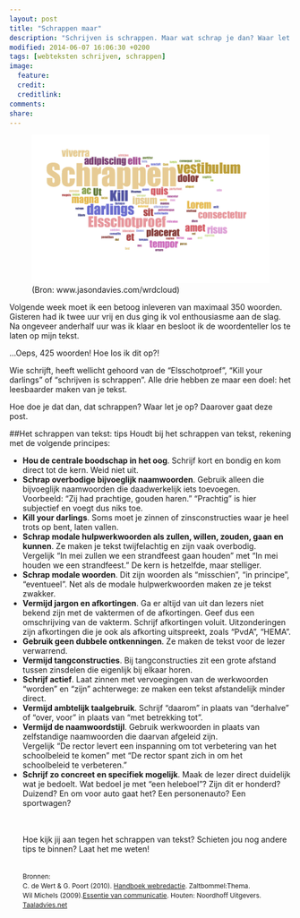 ```yaml
---
layout: post
title: "Schrappen maar"
description: "Schrijven is schrappen. Maar wat schrap je dan? Waar let je op? Dat leer ik je in de blogpost van vandaag."
modified: 2014-06-07 16:06:30 +0200
tags: [webteksten schrijven, schrappen]
image:
  feature: 
  credit: 
  creditlink: 
comments: 
share: 
---
```

<figure>
<a href="../images/schrappen.png" ><img src="../images/schrappen.png" alt="Wordcloud met de woorden
schrappen, Elsschotproef en Kill your darlings"></a>
<figcaption>(Bron: www.jasondavies.com/wrdcloud)</figcaption>
</figure>

Volgende week moet ik een betoog inleveren van maximaal 350 woorden. Gisteren had ik twee uur vrij en dus ging ik vol enthousiasme
aan de slag. Na ongeveer anderhalf uur was ik klaar en besloot ik de
woordenteller los te laten op mijn tekst.

...Oeps, 425 woorden! Hoe los ik dit op?! 

Wie schrijft, heeft wellicht gehoord van de “Elsschotproef”, “Kill your darlings” of “schrijven is schrappen”. Alle drie hebben ze maar
een doel: het leesbaarder maken van je tekst. 

Hoe doe je dat dan, dat schrappen? Waar let je op? 
Daarover gaat deze post.

##Het schrappen van tekst: tips
Houdt bij het schrappen van tekst, rekening met de volgende principes:  
<ul>
<li><strong>Hou de centrale boodschap in het oog</strong>. Schrijf kort en bondig en
kom direct tot de kern. Weid niet uit.</li>
<li><strong>Schrap overbodige bijvoeglijk naamwoorden</strong>. Gebruik alleen die
bijvoeglijk naamwoorden die daadwerkelijk iets toevoegen.</li>
Voorbeeld: “Zij had prachtige, gouden haren.” “Prachtig” is hier subjectief en voegt dus niks toe. 
<li><strong>Kill your darlings</strong>. Soms moet je zinnen of zinsconstructies waar je heel trots op bent, laten vallen.</li>
<li><strong>Schrap modale hulpwerkwoorden als zullen, willen, zouden, gaan en kunnen</strong>. Ze maken je tekst twijfelachtig en zijn vaak overbodig.</li>
Vergelijk “In mei zullen we een strandfeest gaan houden” met “In mei houden we een strandfeest.”
De kern is hetzelfde, maar stelliger.
<li><strong>Schrap modale woorden</strong>. Dit zijn woorden als “misschien”, “in principe”, “eventueel”. Net als de modale hulpwerkwoorden maken ze je
tekst zwakker.</li>
<li><strong>Vermijd jargon en afkortingen</strong>. Ga er altijd van uit dan lezers niet bekend zijn met de vaktermen of de afkortingen. Geef dus een
omschrijving van de vakterm. Schrijf afkortingen voluit. Uitzonderingen zijn afkortingen die je ook als afkorting uitspreekt, zoals “PvdA”, “HEMA”.</li>
<li><strong>Gebruik geen dubbele ontkenningen</strong>. Ze maken de tekst voor de lezer verwarrend.</li>
<li><strong>Vermijd tangconstructies</strong>. Bij tangconstructies
zit een grote afstand tussen zinsdelen die eigenlijk bij elkaar horen.</li>
<li><strong>Schrijf actief</strong>. Laat zinnen met vervoegingen van
de werkwoorden “worden” en “zijn” achterwege: ze maken een tekst afstandelijk minder direct.</li>
<li><strong>Vermijd ambtelijk taalgebruik</strong>. Schrijf “daarom” in plaats van
“derhalve” of “over, voor” in plaats van “met betrekking tot”.</li>
<li><strong>Vermijd de naamwoordstijl</strong>. Gebruik werkwoorden in plaats van
zelfstandige naamwoorden die daarvan afgeleid zijn.</li>
Vergelijk “De rector levert een inspanning om tot verbetering van het
schoolbeleid te komen” met “De rector spant zich in om het schoolbeleid te verbeteren.”
<li><strong>Schrijf zo concreet en specifiek mogelijk</strong>. Maak de lezer direct
  duidelijk wat je bedoelt. Wat bedoel je met “een heleboel”? Zijn dit
  er honderd? Duizend? En om voor auto gaat het? Een personenauto? Een
  sportwagen?</li>
  
<br><br>
Hoe kijk jij aan tegen het schrappen van tekst? Schieten jou nog andere tips te binnen? Laat het me weten!
<br><br>

<small>Bronnen:<br>
C. de Wert & G. Poort (2010). <a
href="http://www.bol.com/nl/p/handboek-webredactie/1001004009905814">Handboek
webredactie</a>.  Zaltbommel:Thema.<br>
Wil Michels (2009).<a
href="http://www.bol.com/nl/p/essentie-van-communicatie/1001004006475012/">Essentie
van communicatie</a>. Houten: Noordhoff Uitgevers.<br>
<a href="http://taaladvies.net/taal/advies/vraag/565/naamwoordstijl/">Taaladvies.net</a>
</small>





